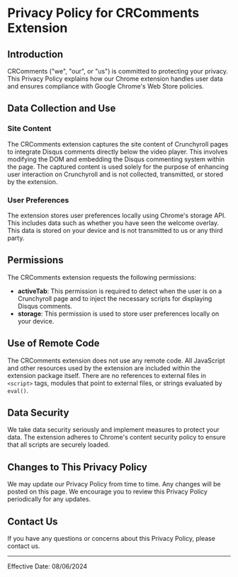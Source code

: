 
# Privacy Policy for CRComments Extension

## Introduction

CRComments ("we", "our", or "us") is committed to protecting your privacy. This Privacy Policy explains how our Chrome extension handles user data and ensures compliance with Google Chrome's Web Store policies.

## Data Collection and Use

### Site Content
The CRComments extension captures the site content of Crunchyroll pages to integrate Disqus comments directly below the video player. This involves modifying the DOM and embedding the Disqus commenting system within the page. The captured content is used solely for the purpose of enhancing user interaction on Crunchyroll and is not collected, transmitted, or stored by the extension.

### User Preferences
The extension stores user preferences locally using Chrome's storage API. This includes data such as whether you have seen the welcome overlay. This data is stored on your device and is not transmitted to us or any third party.

## Permissions

The CRComments extension requests the following permissions:
- **activeTab**: This permission is required to detect when the user is on a Crunchyroll page and to inject the necessary scripts for displaying Disqus comments.
- **storage**: This permission is used to store user preferences locally on your device.

## Use of Remote Code

The CRComments extension does not use any remote code. All JavaScript and other resources used by the extension are included within the extension package itself. There are no references to external files in `<script>` tags, modules that point to external files, or strings evaluated by `eval()`.

## Data Security

We take data security seriously and implement measures to protect your data. The extension adheres to Chrome's content security policy to ensure that all scripts are securely loaded.

## Changes to This Privacy Policy

We may update our Privacy Policy from time to time. Any changes will be posted on this page. We encourage you to review this Privacy Policy periodically for any updates.

## Contact Us

If you have any questions or concerns about this Privacy Policy, please contact us.

---
Effective Date: 08/06/2024
